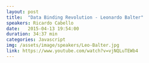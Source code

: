```yaml
---
layout: post
title:  "Data Binding Revolution - Leonardo Balter"
speakers: Ricardo Cabello
date:   2015-04-13 19:54:00
duration: 34:37 min
categories: Javascript
img: /assets/image/speakers/Leo-Balter.jpg
link: https://www.youtube.com/watch?v=vjNQLuTEWb4
---
```

